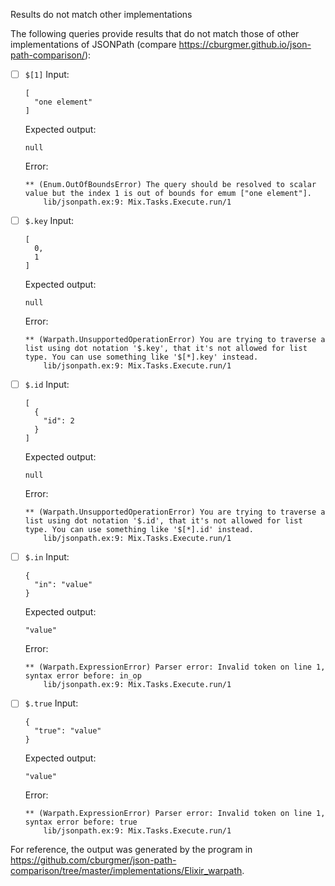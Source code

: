 Results do not match other implementations

The following queries provide results that do not match those of other implementations of JSONPath
(compare https://cburgmer.github.io/json-path-comparison/):

- [ ] `$[1]`
  Input:
  ```
  [
    "one element"
  ]
  ```
  Expected output:
  ```
  null
  ```
  Error:
  ```
  ** (Enum.OutOfBoundsError) The query should be resolved to scalar value but the index 1 is out of bounds for emum ["one element"].
      lib/jsonpath.ex:9: Mix.Tasks.Execute.run/1
  ```

- [ ] `$.key`
  Input:
  ```
  [
    0,
    1
  ]
  ```
  Expected output:
  ```
  null
  ```
  Error:
  ```
  ** (Warpath.UnsupportedOperationError) You are trying to traverse a list using dot notation '$.key', that it's not allowed for list type. You can use something like '$[*].key' instead.
      lib/jsonpath.ex:9: Mix.Tasks.Execute.run/1
  ```

- [ ] `$.id`
  Input:
  ```
  [
    {
      "id": 2
    }
  ]
  ```
  Expected output:
  ```
  null
  ```
  Error:
  ```
  ** (Warpath.UnsupportedOperationError) You are trying to traverse a list using dot notation '$.id', that it's not allowed for list type. You can use something like '$[*].id' instead.
      lib/jsonpath.ex:9: Mix.Tasks.Execute.run/1
  ```

- [ ] `$.in`
  Input:
  ```
  {
    "in": "value"
  }
  ```
  Expected output:
  ```
  "value"
  ```
  Error:
  ```
  ** (Warpath.ExpressionError) Parser error: Invalid token on line 1, syntax error before: in_op
      lib/jsonpath.ex:9: Mix.Tasks.Execute.run/1
  ```

- [ ] `$.true`
  Input:
  ```
  {
    "true": "value"
  }
  ```
  Expected output:
  ```
  "value"
  ```
  Error:
  ```
  ** (Warpath.ExpressionError) Parser error: Invalid token on line 1, syntax error before: true
      lib/jsonpath.ex:9: Mix.Tasks.Execute.run/1
  ```


For reference, the output was generated by the program in https://github.com/cburgmer/json-path-comparison/tree/master/implementations/Elixir_warpath.
